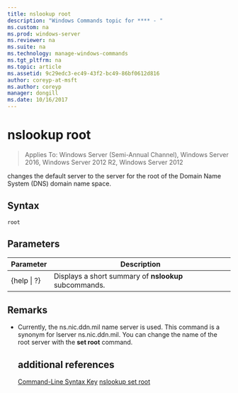```yaml
---
title: nslookup root
description: "Windows Commands topic for **** - "
ms.custom: na
ms.prod: windows-server
ms.reviewer: na
ms.suite: na
ms.technology: manage-windows-commands
ms.tgt_pltfrm: na
ms.topic: article
ms.assetid: 9c29edc3-ec49-43f2-bc49-86bf0612d816
author: coreyp-at-msft
ms.author: coreyp
manager: dongill
ms.date: 10/16/2017
---
```

# nslookup root

>Applies To: Windows Server (Semi-Annual Channel), Windows Server 2016, Windows Server 2012 R2, Windows Server 2012

changes the default server to the server for the root of the Domain Name System (DNS) domain name space.
## Syntax
```
root 
```
## Parameters

|    Parameter    |                      Description                      |
|-----------------|-------------------------------------------------------|
| {help &#124; ?} | Displays a short summary of **nslookup** subcommands. |

## Remarks
- Currently, the ns.nic.ddn.mil name server is used. This command is a synonym for lserver ns.nic.ddn.mil. You can change the name of the root server with the **set root** command.
  ## additional references
  [Command-Line Syntax Key](command-line-syntax-key.md)
  [nslookup set root](nslookup-set-root.md)
